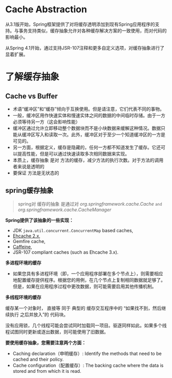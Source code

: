 # Cache Abstraction

从3.1版开始，Spring框架提供了对将缓存透明添加到现有Spring应用程序的支持。与事务支持类似，缓存抽象允许对各种缓存解决方案的一致使用，而对代码的影响最小。

从Spring 4.1开始，通过支持JSR-107注释和更多自定义选项，对缓存抽象进行了显着扩展。



# 了解缓存抽象

## **Cache vs Buffer**

* 术语“缓冲区”和“缓存”倾向于互换使用。但是请注意，它们代表不同的事物。
* 一般，缓冲区用作快速实体和慢速实体之间的数据的中间临时存储。由于一方必须等待另一方（这会影响性能）
* 缓冲区通过允许立即移动整个数据块而不是小块数据来缓解这种情况。数据只能从缓冲区写入和读取一次。此外，缓冲区对于至少一个知道缓冲区的一方是可见的。
* 另一方面，根据定义，缓存是隐藏的，任何一方都不知道发生了缓存。它还可以提高性能，但是可以通过快速读取多次相同数据来实现。
* 本质上，缓存抽象 是对 方法的缓存，减少方法的执行次数。对于方法的调用者来说是透明的
* 要保证 方法是无状态的 

## spring缓存抽象

> spring对 缓存的抽象 是通过对 *org.springframework.cache.Cache* ` and `  *org.springframework.cache.CacheManager* 

**Spring提供了该抽象的一些实现：**

* JDK `java.util.concurrent.ConcurrentMap` based caches, 
* [Ehcache 2.x](https://www.ehcache.org/), 
* Gemfire cache, 
* [Caffeine](https://github.com/ben-manes/caffeine/wiki),
*  JSR-107 compliant caches (such as Ehcache 3.x). 

**多进程环境的缓存**

* 如果您具有多进程环境（即，一个应用程序部署在多个节点上），则需要相应地配置缓存提供程序。根据您的用例，在几个节点上复制相同数据就足够了。
    但是，如果在应用程序过程中更改数据，则可能需要启用其他传播机制。

**多线程环境的缓存**

缓存某一个对象时， 直接等 同于 典型的  缓存交互程序中的  “如果找不到，然后继续执行 之后并放入”的 代码块。

没有应用锁，几个线程可能会尝试同时加载同一项目。驱逐同样如此。如果多个线程试图同时更新或逐出数据，则可能使用了旧数据。

**要使用缓存抽象，您需要注意两个方面：**

- Caching declaration（申明缓存）: Identify the methods that need to be cached and their policy.
- Cache configuration（配置缓存）: The backing cache where the data is stored and from which it is read.